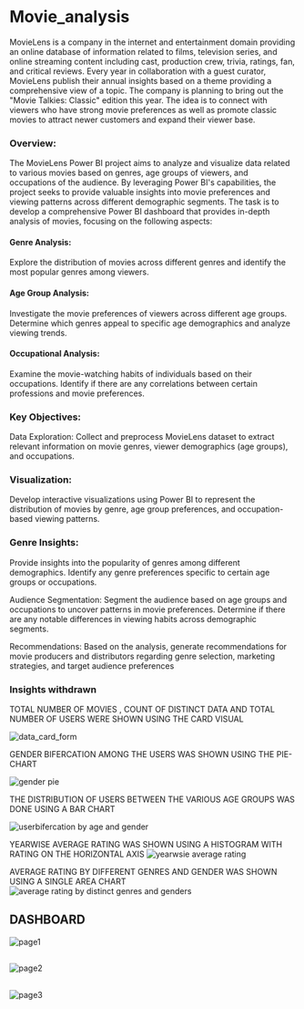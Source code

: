 # Movie_analysis
MovieLens is a company in the internet and entertainment domain providing an online database of information related to films, television series, and online streaming content including cast, production crew, trivia, ratings, fan, and critical reviews. Every year in collaboration with a guest curator, MovieLens publish their annual insights based on a theme providing a comprehensive view of a topic. The company is planning to bring out the "Movie Talkies: Classic" edition this year. The idea is to connect with viewers who have strong movie preferences as well as promote classic movies to attract newer customers and expand their viewer base.
### Overview:
The MovieLens Power BI project aims to analyze and visualize data related to various movies based on genres, age groups of viewers, and occupations of the audience. By leveraging Power BI's capabilities, the project seeks to provide valuable insights into movie preferences and viewing patterns across different demographic segments.
The task is to develop a comprehensive Power BI dashboard that provides in-depth analysis of movies, focusing on the following aspects:

#### Genre Analysis:
 Explore the distribution of movies across different genres and identify the most popular genres among viewers.

#### Age Group Analysis: 
Investigate the movie preferences of viewers across different age groups. Determine which genres appeal to specific age demographics and analyze viewing trends.

#### Occupational Analysis: 
Examine the movie-watching habits of individuals based on their occupations. Identify if there are any correlations between certain professions and movie preferences.

### Key Objectives:

Data Exploration: Collect and preprocess MovieLens dataset to extract relevant information on movie genres, viewer demographics (age groups), and occupations.

### Visualization:
 Develop interactive visualizations using Power BI to represent the distribution of movies by genre, age group preferences, and occupation-based viewing patterns.

### Genre Insights: 
Provide insights into the popularity of genres among different demographics. Identify any genre preferences specific to certain age groups or occupations.

Audience Segmentation: Segment the audience based on age groups and occupations to uncover patterns in movie preferences. Determine if there are any notable differences in viewing habits across demographic segments.

Recommendations: Based on the analysis, generate recommendations for movie producers and distributors regarding genre selection, marketing strategies, and target audience preferences

### Insights withdrawn
TOTAL NUMBER OF MOVIES , COUNT OF DISTINCT DATA AND TOTAL NUMBER OF USERS WERE SHOWN USING THE CARD VISUAL 

![data_card_form](https://github.com/shivaKhanna/movie_insights/assets/124531586/f3d3cdb3-c0b4-44a5-b765-6e111491b5e8)

GENDER BIFERCATION AMONG THE USERS WAS SHOWN USING THE PIE-CHART

![gender pie](https://github.com/shivaKhanna/movie_insights/assets/124531586/17713b9d-9315-4722-944d-53c1bb137aec)

THE DISTRIBUTION OF USERS BETWEEN THE VARIOUS AGE GROUPS WAS DONE USING A BAR CHART 

![userbifercation by age and gender](https://github.com/shivaKhanna/movie_insights/assets/124531586/01617768-fba5-4b95-ac1f-ea06a5a842cd)

YEARWISE AVERAGE RATING WAS SHOWN USING A HISTOGRAM WITH RATING ON THE HORIZONTAL AXIS
![yearwsie average rating](https://github.com/shivaKhanna/movie_insights/assets/124531586/1fe53df8-4fa6-4908-93eb-2e3fc77ec3a8)

AVERAGE RATING BY DIFFERENT GENRES AND GENDER WAS SHOWN USING A SINGLE AREA CHART
![average rating by distinct genres and genders](https://github.com/shivaKhanna/movie_insights/assets/124531586/70e3cf86-0433-4ae2-bddc-3cc08db30ddc)

## DASHBOARD

![page1](https://github.com/shivaKhanna/movie_insights/assets/124531586/948b4491-a153-4f2e-bdb2-ad22fadb3d74)

## 

![page2](https://github.com/shivaKhanna/movie_insights/assets/124531586/8fb80fd3-77e2-46a5-aa72-8b2229c7a089)

## 

![page3](https://github.com/shivaKhanna/movie_insights/assets/124531586/862d5a6c-1cb4-494c-8534-9c765e097f9b)

## 

